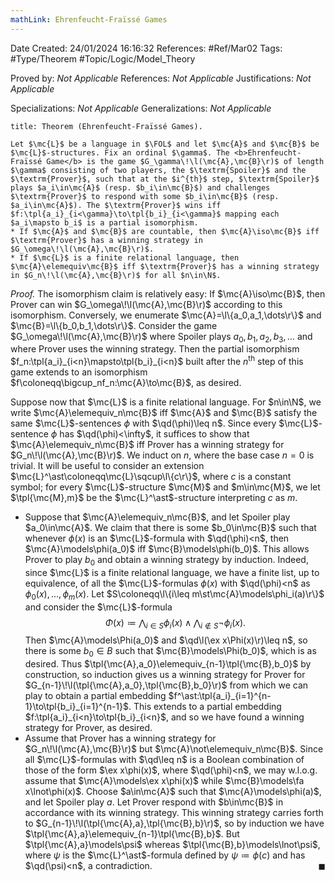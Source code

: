 ```yaml
---
mathLink: Ehrenfeucht-Fraïssé Games
---
```


<div class="topSpace"></div>

Date Created: 24/01/2024 16:16:32
References: #Ref/Mar02
Tags: #Type/Theorem #Topic/Logic/Model_Theory

Proved by: <i>Not Applicable</i>
References: <i>Not Applicable</i>
Justifications: <i>Not Applicable</i>

Specializations: <i>Not Applicable</i>
Generalizations: <i>Not Applicable</i>

``` ad-Theorem
title: Theorem (Ehrenfeucht-Fraïssé Games).

Let $\mc{L}$ be a language in $\FOL$ and let $\mc{A}$ and $\mc{B}$ be $\mc{L}$-structures. Fix an ordinal $\gamma$. The <b>Ehrenfeucht-Fraïssé Game</b> is the game $G_\gamma\!\l(\mc{A},\mc{B}\r)$ of length $\gamma$ consisting of two players, the $\textrm{Spoiler}$ and the $\textrm{Prover}$, such that at the $i^{th}$ step, $\textrm{Spoiler}$ plays $a_i\in\mc{A}$ (resp. $b_i\in\mc{B}$) and challenges $\textrm{Prover}$ to respond with some $b_i\in\mc{B}$ (resp. $a_i\in\mc{A}$). The $\textrm{Prover}$ wins iff $f:\tpl{a_i}_{i<\gamma}\to\tpl{b_i}_{i<\gamma}$ mapping each $a_i\mapsto b_i$ is a partial isomorphism.
* If $\mc{A}$ and $\mc{B}$ are countable, then $\mc{A}\iso\mc{B}$ iff $\textrm{Prover}$ has a winning strategy in $G_\omega\!\l(\mc{A},\mc{B}\r)$.
* If $\mc{L}$ is a finite relational language, then $\mc{A}\elemequiv\mc{B}$ iff $\textrm{Prover}$ has a winning strategy in $G_n\!\l(\mc{A},\mc{B}\r)$ for all $n\in\N$.

```

<i>Proof.</i> The isomorphism claim is relatively easy: If $\mc{A}\iso\mc{B}$, then $\textrm{Prover}$ can win $G_\omega\!\l(\mc{A},\mc{B}\r)$ according to this isomorphism. Conversely, we enumerate $\mc{A}=\l\{a_0,a_1,\dots\r\}$ and $\mc{B}=\l\{b_0,b_1,\dots\r\}$. Consider the game $G_\omega\!\l(\mc{A},\mc{B}\r)$ where $\textrm{Spoiler}$ plays $a_0,b_1,a_2,b_3,\dots$ and where $\textrm{Prover}$ uses the winning strategy. Then the partial isomorphism $f_n:\tpl{a_i}_{i<n}\mapsto\tpl{b_i}_{i<n}$ built after the $n^\textrm{th}$ step of this game extends to an isomorphism $f\coloneqq\bigcup_nf_n:\mc{A}\to\mc{B}$, as desired.

Suppose now that $\mc{L}$ is a finite relational language. For $n\in\N$, we write $\mc{A}\elemequiv_n\mc{B}$ iff $\mc{A}$ and $\mc{B}$ satisfy the same $\mc{L}$-sentences $\phi$ with $\qd(\phi)\leq n$. Since every $\mc{L}$-sentence $\phi$ has $\qd(\phi)<\infty$, it suffices to show that $\mc{A}\elemequiv_n\mc{B}$ iff $\textrm{Prover}$ has a winning strategy for $G_n\!\l(\mc{A},\mc{B}\r)$. We induct on $n$, where the base case $n=0$ is trivial. It will be useful to consider an extension $\mc{L}^\ast\coloneqq\mc{L}\sqcup\l\{c\r\}$, where $c$ is a constant symbol; for every $\mc{L}$-structure $\mc{M}$ and $m\in\mc{M}$, we let $\tpl{\mc{M},m}$ be the $\mc{L}^\ast$-structure interpreting $c$ as $m$.
* Suppose that $\mc{A}\elemequiv_n\mc{B}$, and let $\textrm{Spoiler}$ play $a_0\in\mc{A}$. We claim that there is some $b_0\in\mc{B}$ such that whenever $\phi(x)$ is an $\mc{L}$-formula with $\qd(\phi)<n$, then $\mc{A}\models\phi(a_0)$ iff $\mc{B}\models\phi(b_0)$. This allows $\textrm{Prover}$ to play $b_0$ and obtain a winning strategy by induction. Indeed, since $\mc{L}$ is a finite relational language, we have a finite list, up to equivalence, of all the $\mc{L}$-formulas $\phi(x)$ with $\qd(\phi)<n$ as $\phi_0(x),\dots,\phi_m(x)$. Let $S\coloneqq\l\{i\leq m\st\mc{A}\models\phi_i(a)\r\}$ and consider the $\mc{L}$-formula
$$\begin{equation}
    \Phi(x)\coloneqq\bigwedge_{i\in S}\phi_i(x)\land\bigwedge_{i\not\in S}\lnot\phi_i(x).
\end{equation}$$
Then $\mc{A}\models\Phi(a_0)$ and $\qd\l(\ex x\Phi(x)\r)\leq n$, so there is some $b_0\in B$ such that $\mc{B}\models\Phi(b_0)$, which is as desired. Thus $\tpl{\mc{A},a_0}\elemequiv_{n-1}\tpl{\mc{B},b_0}$ by construction, so induction gives us a winning strategy for $\textrm{Prover}$ for $G_{n-1}\!\l(\tpl{\mc{A},a_0},\tpl{\mc{B},b_0}\r)$ from which we can play to obtain a partial embedding $f^\ast:\tpl{a_i}_{i=1}^{n-1}\to\tpl{b_i}_{i=1}^{n-1}$. This extends to a partial embedding $f:\tpl{a_i}_{i<n}\to\tpl{b_i}_{i<n}$, and so we have found a winning strategy for $\textrm{Prover}$, as desired.
* Assume that $\textrm{Prover}$ has a winning strategy for $G_n\!\l(\mc{A},\mc{B}\r)$ but $\mc{A}\not\elemequiv_n\mc{B}$. Since all $\mc{L}$-formulas with $\qd\leq n$ is a Boolean combination of those of the form $\ex x\phi(x)$, where $\qd(\phi)<n$, we may w.l.o.g. assume that $\mc{A}\models\ex x\phi(x)$ while $\mc{B}\models\fa x\lnot\phi(x)$. Choose $a\in\mc{A}$ such that $\mc{A}\models\phi(a)$, and let $\textrm{Spoiler}$ play $a$. Let $\textrm{Prover}$ respond with $b\in\mc{B}$ in accordance with its winning strategy. This winning strategy carries forth to $G_{n-1}\!\l(\tpl{\mc{A},a},\tpl{\mc{B},b}\r)$, so by induction we have $\tpl{\mc{A},a}\elemequiv_{n-1}\tpl{\mc{B},b}$. But $\tpl{\mc{A},a}\models\psi$ whereas $\tpl{\mc{B},b}\models\lnot\psi$, where $\psi$ is the $\mc{L}^\ast$-formula defined by $\psi\coloneqq\phi(c)$ and has $\qd(\psi)<n$, a contradiction.<span style="float:right;">$\blacksquare$</span>
